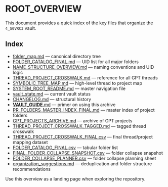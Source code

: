 # ROOT_OVERVIEW

This document provides a quick index of the key files that organize the `4_S0VRC3` vault.

## Index
- [folder_map.md](folder_map.md) — canonical directory tree
- [FOLDER_CATALOG_FINAL.md](FOLDER_CATALOG_FINAL.md) — UID list for all major folders
- [NAME_STRUCTURE_OVERVIEW.md](NAME_STRUCTURE_OVERVIEW.md) — naming conventions and UID logic
- [THREAD_PROJECT_CROSSWALK.md](THREAD_PROJECT_CROSSWALK.md) — reference for all GPT threads
- [SYMBOLIC_TREE_MAP.md](SYMBOLIC_TREE_MAP.md) — high-level thread to project map
- [SYSTEM_ROOT_README.md](SYSTEM_ROOT_README.md) — master navigation file
- [vault_state.md](vault_state.md) — current vault status
- [CHANGELOG.md](CHANGELOG.md) — structural history
- [__VAULT_GUIDE__.md](__VAULT_GUIDE__.md) — primer on using this archive
- [PR_FOLDERS_MASTER_INDEX_FINAL.md](PR_FOLDERS_MASTER_INDEX_FINAL.md) — master index of project folders
- [GPT_PROJECTS_ARCHIVE.md](GPT_PROJECTS_ARCHIVE.md) — archive of GPT projects
- [THREAD_PROJECT_CROSSWALK_TAGGED.md](THREAD_PROJECT_CROSSWALK_TAGGED.md) — tagged thread crosswalk
- [THREAD_PROJECT_CROSSWALK_FINAL.csv](THREAD_PROJECT_CROSSWALK_FINAL.csv) — final thread/project mapping dataset
- [FOLDER_CATALOG_FINAL.csv](FOLDER_CATALOG_FINAL.csv) — tabular folder list
- [FINAL_FOLDER_COLLAPSE_SNAPSHOT.csv](FINAL_FOLDER_COLLAPSE_SNAPSHOT.csv) — folder collapse snapshot
- [FOLDER_COLLAPSE_PLANNER.csv](FOLDER_COLLAPSE_PLANNER.csv) — folder collapse planning sheet
- [organization_suggestions.md](organization_suggestions.md) — deduplication and folder structure recommendations

Use this overview as a landing page when exploring the repository.

